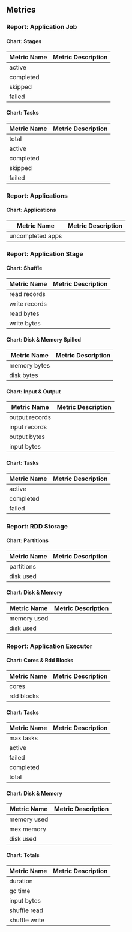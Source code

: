 ## Metrics

### Report: Application Job

#### Chart: Stages
Metric Name | Metric Description
--- | ---
active | 
completed | 
skipped | 
failed | 

#### Chart: Tasks
Metric Name | Metric Description
--- | ---
total | 
active | 
completed | 
skipped | 
failed | 



### Report: Applications

#### Chart: Applications
Metric Name | Metric Description
--- | ---
uncompleted apps | 



### Report: Application Stage

#### Chart: Shuffle
Metric Name | Metric Description
--- | ---
read records | 
write records | 
read bytes | 
write bytes | 

#### Chart: Disk & Memory Spilled
Metric Name | Metric Description
--- | ---
memory bytes | 
disk bytes | 

#### Chart: Input & Output
Metric Name | Metric Description
--- | ---
output records | 
input records | 
output bytes | 
input bytes | 

#### Chart: Tasks
Metric Name | Metric Description
--- | ---
active | 
completed | 
failed | 



### Report: RDD Storage

#### Chart: Partitions
Metric Name | Metric Description
--- | ---
partitions | 
disk used | 

#### Chart: Disk & Memory
Metric Name | Metric Description
--- | ---
memory used | 
disk used | 



### Report: Application Executor

#### Chart: Cores & Rdd Blocks
Metric Name | Metric Description
--- | ---
cores | 
rdd blocks | 

#### Chart: Tasks
Metric Name | Metric Description
--- | ---
max tasks | 
active | 
failed | 
completed | 
total | 

#### Chart: Disk & Memory
Metric Name | Metric Description
--- | ---
memory used | 
mex memory | 
disk used | 

#### Chart: Totals
Metric Name | Metric Description
--- | ---
duration | 
gc time | 
input bytes | 
shuffle read | 
shuffle write | 



